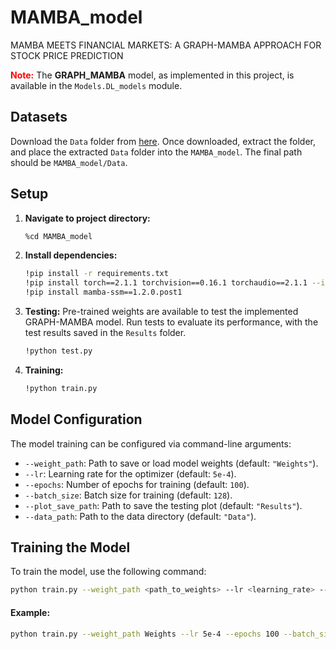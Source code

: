 # MAMBA_model
MAMBA MEETS FINANCIAL MARKETS: A GRAPH-MAMBA APPROACH FOR STOCK PRICE PREDICTION

<strong style="color: red">Note:</strong> The <strong>GRAPH_MAMBA</strong> model, as implemented in this project, is available in the <code>Models.DL_models</code> module. 
## Datasets

Download the `Data` folder from [here](https://drive.google.com/drive/folders/1OK8g1Ov-uNpt92S2xVsdZ6vFbvhvZGD_?usp=sharing). Once downloaded, extract the folder, and place the extracted `Data` folder into the `MAMBA_model`. The final path should be `MAMBA_model/Data`.

## Setup

1. **Navigate to project directory:**
   ```bash
   %cd MAMBA_model
   ```

2. **Install dependencies:**
   ```bash
   !pip install -r requirements.txt
   !pip install torch==2.1.1 torchvision==0.16.1 torchaudio==2.1.1 --index-url https://download.pytorch.org/whl/cu118
   !pip install mamba-ssm==1.2.0.post1
   ```
3. **Testing:** 
   Pre-trained weights are available to test the implemented GRAPH-MAMBA model. Run tests to evaluate its performance, with the test results saved in the `Results` folder.
    ```bash
    !python test.py
    ```
4. **Training:**
    ```bash
    !python train.py
    ```

## Model Configuration

The model training can be configured via command-line arguments:

- `--weight_path`: Path to save or load model weights (default: `"Weights"`).
- `--lr`: Learning rate for the optimizer (default: `5e-4`).
- `--epochs`: Number of epochs for training (default: `100`).
- `--batch_size`: Batch size for training (default: `128`).
- `--plot_save_path`: Path to save the testing plot (default: `"Results"`).
- `--data_path`: Path to the data directory (default: `"Data"`).

## Training the Model

To train the model, use the following command:

```bash
python train.py --weight_path <path_to_weights> --lr <learning_rate> --epochs <num_epochs> --batch_size <batch_size> --plot_save_path <plot_save_path> --data_path <data_path>
```

#### Example:

```bash
python train.py --weight_path Weights --lr 5e-4 --epochs 100 --batch_size 128 --plot_save_path Results --data_path Data
```
















